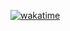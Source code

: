 <a href="https://wakatime.com/badge/user/a74de5a2-6029-42fc-af5a-6c68022b44ae/project/bd8937c7-d4bb-4ee7-9158-5abd98729184"><img src="https://wakatime.com/badge/user/a74de5a2-6029-42fc-af5a-6c68022b44ae/project/bd8937c7-d4bb-4ee7-9158-5abd98729184.svg" alt="wakatime"></a>
